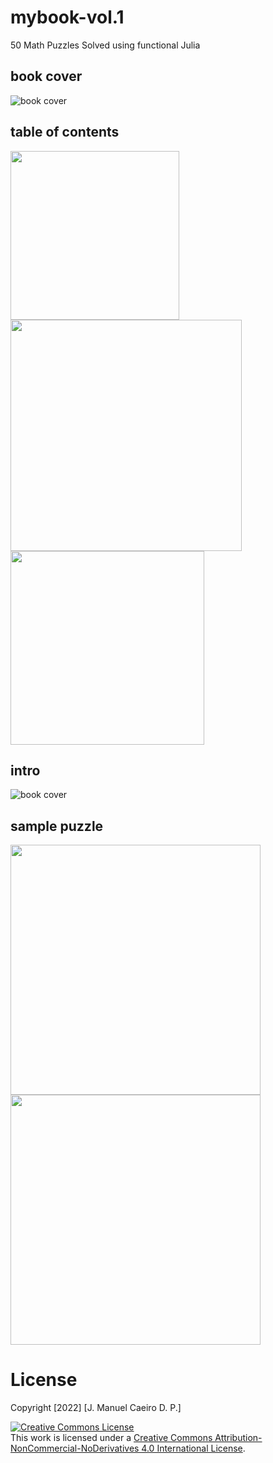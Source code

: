 # mybook-vol.1
50 Math Puzzles Solved using functional Julia

## book cover
![book cover](pics/coverpic.jpg)

## table of contents
<p float="left">
  <img src="/pics/toc1.png" width="270" />
  <img src="/pics/toc2.png" width="370" /> 
  <img src="/pics/toc3.png" width="310" />
</p>

## intro
![book cover](pics/intro.png)

## sample puzzle
<p float="left">
  <img src="/pics/puzzle1-1.png" width="400" />
  <img src="/pics/puzzle1-2c.png" width="400" />
</p>

# License
Copyright [2022] [J. Manuel Caeiro D. P.]

<a rel="license" href="http://creativecommons.org/licenses/by-nc-nd/4.0/"><img alt="Creative Commons License" style="border-width:0" src="https://i.creativecommons.org/l/by-nc-nd/4.0/80x15.png" /></a><br />This work is licensed under a <a rel="license" href="http://creativecommons.org/licenses/by-nc-nd/4.0/">Creative Commons Attribution-NonCommercial-NoDerivatives 4.0 International License</a>.
